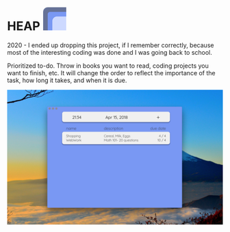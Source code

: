 # HEAP ![Icon](icons/icon_smallest.png)

2020 - I ended up dropping this project, if I remember correctly, because most of the interesting coding was done and I was going back to school.

Prioritized to-do. Throw in books you want to read, coding projects you want to finish, etc. It will change the order to reflect the importance of the task, how long it takes, and when it is due.

![Example](icons/Example.png)
